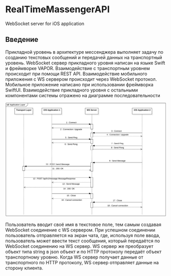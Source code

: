 # RealTimeMassengerAPI
WebSocket server for iOS application

## Введение

Прикладной уровень в архитектуре мессенджера выполняет задачу по созданию текстовых сообщений и передачей данных на транспортный уровень.
WebSocket сервер прикладного уровня написан на языке Swift и фреймворке VAPOR. Взаимодействие с транспортным уровнем происходит при помощи REST API. Взаимодействие мобильного приложения с WS сервером происходит через WebSocket протокол. Мобильное приложение написано при использовании фреймворка SwiftUI.
Взаимодействие прикладного уровня с остальными компонентами системы отражено на диаграмме последовательности


<img src="./Images/sequence diagram.png"/>

Пользователь вводит своё имя в текстовое поле, тем самым создавая WebSocket соединение с WS сервером. При успешном соединении пользователь отправляется на экран чата, где, используя поле ввода, пользователь может ввести текст сообщения, который передаётся по WebSocket соединению на WS сервер. WS сервер же преобразует объект типа string в json объект и по HTTP протоколу передаёт объект транспортному уровню. Когда WS сервер получает данные от транспортного по HTTP протоколу, WS сервер отправляет данные на сторону клиента.